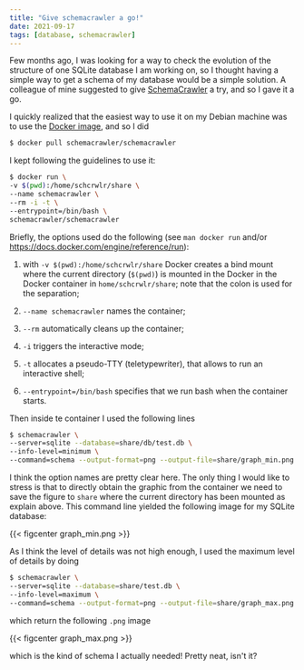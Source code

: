 ```yaml
---
title: "Give schemacrawler a go!"
date: 2021-09-17
tags: [database, schemacrawler]
---
```


Few months ago, I was looking for a way to check the evolution of the structure of one SQLite database I am working on, so I thought having a simple way to get a schema of my database would be a simple solution. A colleague of mine suggested to give [SchemaCrawler](https://www.schemacrawler.com/) a try, and so I gave it a go. 

I quickly realized that the easiest way to use it on my Debian machine was to use the [Docker image](https://www.schemacrawler.com/docker-image.html), and so I did

```sh
$ docker pull schemacrawler/schemacrawler  
```

I kept following the guidelines to use it:


```sh
$ docker run \
-v $(pwd):/home/schcrwlr/share \
--name schemacrawler \
--rm -i -t \
--entrypoint=/bin/bash \
schemacrawler/schemacrawler
```

Briefly, the options used do the following (see `man docker run` and/or https://docs.docker.com/engine/reference/run):

1. with `-v $(pwd):/home/schcrwlr/share` Docker creates a bind mount where the current directory (`$(pwd)`) is mounted in the Docker in the Docker container in `home/schcrwlr/share`; note that the colon is used for the separation;

2. `--name schemacrawler` names the container;

3. `--rm` automatically cleans up the container;

4. `-i` triggers the interactive mode;

5. `-t` allocates a pseudo-TTY (teletypewriter), that allows to run an interactive shell;

6. `--entrypoint=/bin/bash` specifies that we run bash when the container starts.



Then inside te container I used the following lines

```sh
$ schemacrawler \
--server=sqlite --database=share/db/test.db \
--info-level=minimum \
--command=schema --output-format=png --output-file=share/graph_min.png
```

I think the option names are pretty clear here. The only thing I would like to stress is that to directly obtain the graphic from the container we need to save the figure to `share` where the current directory has been mounted as explain above. This command line yielded the following image for my SQLite
database:


{{< figcenter graph_min.png  >}}


As I think the level of details was not high enough, I used the maximum level of details by doing


```sh
$ schemacrawler \
--server=sqlite --database=share/test.db \
--info-level=maximum \
--command=schema --output-format=png --output-file=share/graph_max.png
```

which return the following `.png` image


{{< figcenter graph_max.png >}}


which is the kind of schema I actually needed! Pretty neat, isn't it?